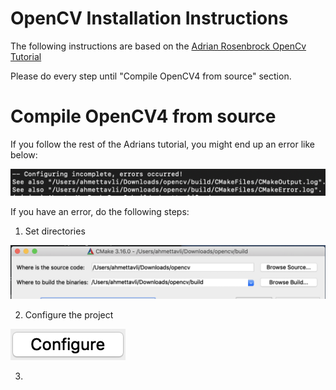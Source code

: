 # OpenCV Installation Instructions

The following instructions are based on the [Adrian Rosenbrock OpenCv Tutorial](https://www.pyimagesearch.com/2018/08/17/install-opencv-4-on-macos/ "Install OpenCV 4 on macOS")

Please do every step until "Compile OpenCV4 from source" section.

Compile OpenCV4 from source
===========================

If you follow the rest of the Adrians tutorial, you might end up an error like below:

![alt text][cfg_error]

If you have an error, do the following steps:

1. Set directories

![alt text][cv_dir]

2. Configure the project

![alt text][cfg_btn]

3.

[cfg_error]: https://github.com/AhmetTavli/OpenCV-macOS-Installation-Instructions/blob/master/Images/configuration_error.png "Cmake Error"

[cfg_btn]: https://github.com/AhmetTavli/OpenCV-macOS-Installation-Instructions/blob/master/Images/configure.png "Configure button"

[cv_dir]: https://github.com/AhmetTavli/OpenCV-macOS-Installation-Instructions/blob/master/Images/cmake_directories.png "source code:opencv, binariesopencv/build"
